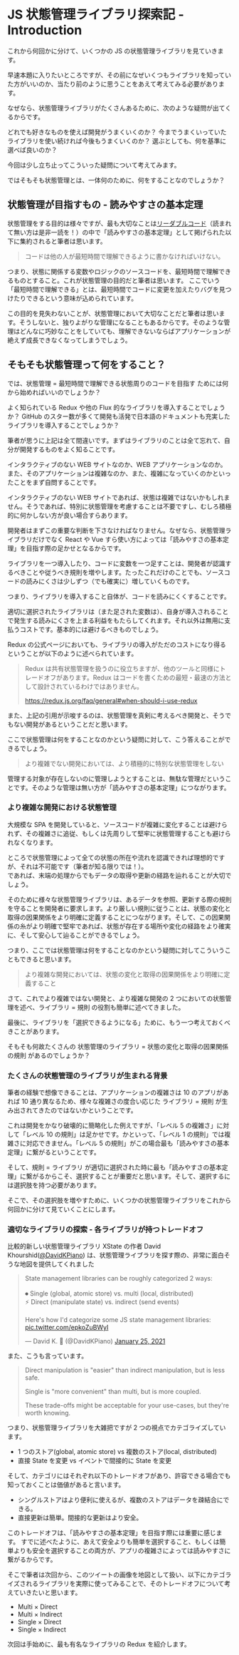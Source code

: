 # JS 状態管理ライブラリ探索記 - Introduction

<!-- ## はじめに -->

これから何回かに分けて、いくつかの JS の状態管理ライブラリを見ていきます。

早速本題に入りたいところですが、その前になぜいくつもライブラリを知っていた方がいいのか、当たり前のように思うことをあえて考えてみる必要があります。

なぜなら、状態管理ライブラリがたくさんあるために、次のような疑問が出てくるからです。

どれでも好きなものを使えば開発がうまくいくのか？ 今までうまくいっていたライブラリを使い続ければ今後もうまくいくのか？ 選ぶとしても、何を基準に選べば良いのか？

今回は少し立ち止ってこういった疑問について考えてみます。

ではそもそも状態管理とは、一体何のために、何をすることなのでしょうか？

## 状態管理が目指すもの - 読みやすさの基本定理

状態管理をする目的は様々ですが、最も大切なことは[リーダブルコード](https://www.oreilly.co.jp/books/9784873115658/)（読まれて無い方は是非一読を！）の中で「読みやすさの基本定理」として掲げられた以下に集約されると筆者は思います。

> コードは他の人が最短時間で理解できるように書かなければいけない。

つまり、状態に関係する変数やロジックのソースコードを、最短時間で理解できるものとすること。これが状態管理の目的だと筆者は思います。
ここでいう「最短時間で理解できる」とは、最短時間でコードに変更を加えたりバグを見つけたりできるという意味が込められています。

この目的を見失わないことが、状態管理において大切なことだと筆者は思います。そうしないと、独りよがりな管理になることもあるからです。そのような管理はどんなに巧妙なことをしていても、理解できないならばアプリケーションが絶えず成長できなくなってしまうでしょう。

## そもそも状態管理って何をすること？

では、状態管理 = 最短時間で理解できる状態周りのコードを目指す ためには何から始めればいいのでしょうか？

よく知られている Redux や他の Flux 的なライブラリを導入することでしょうか？ GitHub のスター数が多くて開発も活発で日本語のドキュメントも充実したライブラリを導入することでしょうか？

筆者が思うに上記は全て間違いです。まずはライブラリのことは全て忘れて、自分が開発するものをよく知ることです。

インタラクティブのない WEB サイトなのか、WEB アプリケーションなのか。また、そのアプリケーションは複雑なのか、また、複雑になっていくのかといったことをまず自問することです。

インタラクティブのない WEB サイトであれば、状態は複雑ではないかもしれません。そうであれば、特別に状態管理を考慮することは不要ですし、むしろ積極的に何かしない方が良い場合すらあります。

開発者はまずこの重要な判断を下さなければなりません。なぜなら、状態管理ライブラリだけでなく React や Vue すら使い方によっては「読みやすさの基本定理」を目指す際の足かせとなるからです。

<!-- ### 不適切なライブラリは「読みやすさの基本定理」を遠ざける -->

ライブラリを一つ導入したり、コードに変数を一つ足すことは、開発者が認識するべきことや従うべき規則を増やします。たったこれだけのことでも、ソースコードの読みにくさは少しずつ（でも確実に）増していくものです。

つまり、ライブラリを導入すること自体が、コードを読みにくくすることです。

適切に選択されたライブラリは（また足された変数は）、自身が導入されることで発生する読みにくさを上まる利益をもたらしてくれます。それ以外は無用に支払うコストです。基本的には避けるべきものでしょう。

Redux の公式ページにおいても、ライブラリの導入がただのコストになり得るということが以下のように述べられています。

> Redux は共有状態管理を扱うのに役立ちますが、他のツールと同様にトレードオフがあります。Redux はコードを書くための最短・最速の方法として設計されているわけではありません。
>
> https://redux.js.org/faq/general#when-should-i-use-redux

また、上記の引用が示唆するのは、状態管理を真剣に考えるべき開発と、そうでもない開発があるということだと思います。

ここで状態管理は何をすることなのかという疑問に対して、こう答えることができるでしょう。

> より複雑でない開発においては、より積極的に特別な状態管理をしない

管理する対象が存在しないのに管理しようとすることは、無駄な管理だということです。そのような管理は無い方が「読みやすさの基本定理」につながります。

### より複雑な開発における状態管理

大規模な SPA を開発していると、ソースコードが複雑に変化することは避けられず、その複雑さに追従、もしくは先周りして堅牢に状態管理することも避けられなくなります。

<!-- 安全性を獲得しておくことが、コードを最短で理解しやすくすることにつながります。 -->

ところで状態管理によって全ての状態の所在や流れを認識できれば理想的ですが、それは不可能です（筆者が知る限りでは！）。  
であれば、末端の処理からでもデータの取得や更新の経路を辿れることが大切でしょう。

そのために様々な状態管理ライブラリは、あるデータを参照、更新する際の規則を守ることを開発者に要求します。より厳しい規則に従うことは、状態の変化と取得の因果関係をより明確に定義することにつながります。そして、この因果関係の糸がより明確で堅牢であれば、状態が存在する場所や変化の経路をより確実に、そして安心して辿ることができるでしょう。

つまり、ここでは状態管理は何をすることなのかという疑問に対してこういうこともできると思います。

> より複雑な開発においては、状態の変化と取得の因果関係をより明確に定義すること

さて、これでより複雑ではない開発と、より複雑な開発の 2 つにおいての状態管理を述べ、ライブラリ = 規則 の役割も簡単に述べてきました。

最後に、ライブラリを「選択できるようになる」ために、もう一つ考えておくべきことがあります。

そもそも何故たくさんの 状態管理のライブラリ = 状態の変化と取得の因果関係の規則 があるのでしょうか？

### たくさんの状態管理のライブラリが生まれる背景

筆者の経験で想像できることは、アプリケーションの複雑さは 10 のアプリがあれば 10 通り異なるため、様々な複雑さの度合い応じた ライブラリ = 規則 が生み出されてきたのではないかということです。

これは開発をかなり破壊的に簡略化した例えですが、「レベル 5 の複雑さ」に対して「レベル 10 の規則」は足かせです。かといって、「レベル 1 の規則」では複雑さに対応できません。「レベル 5 の規則」がこの場合最も「読みやすさの基本定理」に繋がるということです。

そして、規則 = ライブラリ が適切に選択された時に最も「読みやすさの基本定理」に繋がるからこそ、選択することが重要だと思います。そして、選択するには選択肢を持つ必要があります。

<!-- （上記が正しいならば）ライブラリを盲目的に使用せず選択しようとする開発者は、アプリの複雑さに適したライブラリを選択できる可能性を持っていると言えます（失敗の可能性もありますが！）。 -->

<!-- しかしただ闇雲にライブラリを使ってみるよりは、地図があった方が良いでしょう。 -->

そこで、その選択肢を増やすために、いくつかの状態管理ライブラリをこれから何回かに分けて見ていくことにします。

### 適切なライブラリの探索 - 各ライブラリが持つトレードオフ

比較的新しい状態管理ライブラリ XState の作者 David Khourshid([@DavidKPiano](https://twitter.com/davidkpiano)) は、状態管理ライブラリを探す際の、非常に面白そうな地図を提供してくれました

<!-- https://twitter.com/DavidKPiano/status/1353712136372039682 -->

<blockquote class="twitter-tweet"><p lang="en" dir="ltr">State management libraries can be roughly categorized 2 ways:<br><br>⏺ Single (global, atomic store) vs. multi (local, distributed)<br>⚡️ Direct (manipulate state) vs. indirect (send events)<br><br>Here&#39;s how I&#39;d categorize some JS state management libraries: <a href="https://t.co/epkoZuBWyI">pic.twitter.com/epkoZuBWyI</a></p>&mdash; David K. 🎹 (@DavidKPiano) <a href="https://twitter.com/DavidKPiano/status/1353712136372039682?ref_src=twsrc%5Etfw">January 25, 2021</a></blockquote> <script async src="https://platform.twitter.com/widgets.js" charset="utf-8"></script>

また、こうも言っています。

> Direct manipulation is "easier" than indirect manipulation, but is less safe.
>
> Single is "more convenient" than multi, but is more coupled.
>
> These trade-offs might be acceptable for your use-cases, but they're worth knowing.

つまり、状態管理ライブラリを大雑把ですが 2 つの視点でカテゴライズしています。

- 1 つのストア(global, atomic store) vs 複数のストア(local, distributed)
- 直接 State を変更 vs イベントで間接的に State を変更

そして、カテゴリにはそれぞれ以下のトレードオフがあり、許容できる場合でも知っておくことは価値があると言います。

- シングルストアはより便利に使えるが、複数のストアはデータを疎結合にできる。
- 直接更新は簡単。間接的な更新はより安全。

このトレードオフは、「読みやすさの基本定理」を目指す際には重要に感じます。
すでに述べたように、あえて安全よりも簡単を選択すること、もしくは簡単よりも安全を選択することの両方が、アプリの複雑さによっては読みやすさに繋がるからです。

そこで筆者は次回から、このツイートの画像を地図として扱い、以下にカテゴライズされるライブラリを実際に使ってみることで、そのトレードオフについて考えていきたいと思います。

- Multi × Direct
- Multi × Indirect
- Single × Direct
- Single × Indirect

次回は手始めに、最も有名なライブラリの Redux を紹介します。
